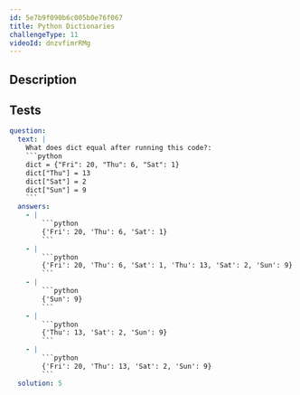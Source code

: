 ```yaml
---
id: 5e7b9f090b6c005b0e76f067
title: Python Dictionaries
challengeType: 11
videoId: dnzvfimrRMg
---
```


## Description

<section id='description'>

</section>

## Tests

<section id='tests'>

````yml
question:
  text: |
    What does dict equal after running this code?:
    ```python
    dict = {"Fri": 20, "Thu": 6, "Sat": 1}
    dict["Thu"] = 13
    dict["Sat"] = 2
    dict["Sun"] = 9
    ```
  answers:
    - |
        ```python
        {'Fri': 20, 'Thu': 6, 'Sat': 1}
        ```
    - |
        ```python
        {'Fri': 20, 'Thu': 6, 'Sat': 1, 'Thu': 13, 'Sat': 2, 'Sun': 9}
        ```
    - |
        ```python
        {'Sun': 9}
        ```
    - |
        ```python
        {'Thu': 13, 'Sat': 2, 'Sun': 9}
        ```
    - |
        ```python
        {'Fri': 20, 'Thu': 13, 'Sat': 2, 'Sun': 9}
        ```
  solution: 5
````

</section>
